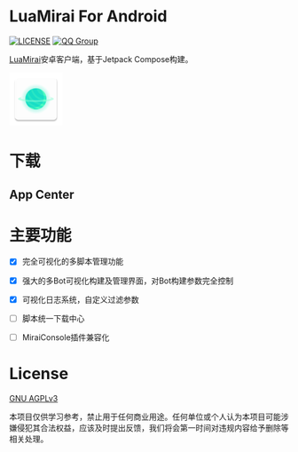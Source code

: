 # LuaMirai For Android

[![LICENSE](https://img.shields.io/github/license/only52607/LuaMiraiForAndroid)](https://github.com/only52607/LuaMiraiForAndroid)
[![QQ Group](https://img.shields.io/badge/QQ%20Group-120408574-12B7F5?logo=tencent-qq)](https://jq.qq.com/?_wv=1027&k=6ab9dMlS)

[LuaMirai](https://github.com/only52607/lua-mirai)安卓客户端，基于Jetpack Compose构建。

![logo](./app/src/main/res/mipmap-xhdpi/ic_launcher.png)

# 下载

## App Center


# 主要功能

- [x] 完全可视化的多脚本管理功能

- [x] 强大的多Bot可视化构建及管理界面，对Bot构建参数完全控制

- [x] 可视化日志系统，自定义过滤参数

- [ ] 脚本统一下载中心

- [ ] MiraiConsole插件兼容化

# License

[GNU AGPLv3](https://choosealicense.com/licenses/agpl-3.0/)

本项目仅供学习参考，禁止用于任何商业用途。任何单位或个人认为本项目可能涉嫌侵犯其合法权益，应该及时提出反馈，我们将会第一时间对违规内容给予删除等相关处理。